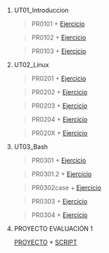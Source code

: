 1. UT01_Introduccion
    > PR0101 +
    [Ejercicio](./UT01_Introduccion/PR0101/PR0101_introvagrant.md)
    
    > PR0102 + 
    > [Ejercicio](./UT01_Introduccion/PR0102/PR0103_RedesVagrant.md)
    
    > PR0103 + 
    [Ejercicio](./UT01_Introduccion/PR0103/PR0103_RedesVagrant.md)
    > 
2. UT02_Linux
    > PR0201 +
    [Ejercicio](./UT02_Linux/PR0201/PR0201_Usuarios_permisos.md)
   
    > PR0202 +
    [Ejercicio](./UT02_Linux/PR0202/PR0202.md)

    > PR0203 +
    [Ejercicio](./UT02_Linux/PR0203/PR0203.md)

    > PR0204 +
    [Ejercicio](./UT02_Linux/PR0204/PR0204.md)

    > PR020X +
    [Ejercicio](./UT02_Linux/PR020X/PR020X.md)

3. UT03_Bash
    > PR0301 +
    [Ejercicio](./UT03_Bash/PR0301/PR0301.md)
    
    > PR0301.2 +
    [Ejercicio](./UT03_Bash/PR0301.2//PR0301.2.md)
    
    > PR0302case +
    [Ejercicio](./UT03_Bash/PR0302case/PR0302case.md)

    > PR0303 +
    [Ejercicio](./UT03_Bash/PR0303/PR0303.md)
    
    > PR0304 +
    [Ejercicio](./UT03_Bash/PR0304/PR0304.md)

4. PROYECTO EVALUACIÓN 1
   >
   [PROYECTO](./ProyectoEv1/proyecto.md) + [SCRIPT](./ProyectoEv1/proyecto.sh)
